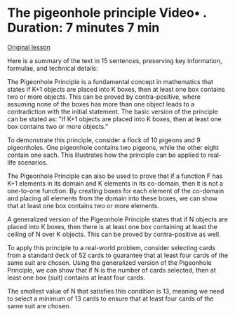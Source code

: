 # The pigeonhole principle Video• . Duration: 7 minutes 7 min

[Original lesson](https://www.coursera.org/learn/uol-discrete-mathematics/lecture/yOACm/the-pigeonhole-principle)

Here is a summary of the text in 15 sentences, preserving key information, formulae, and technical details:

The Pigeonhole Principle is a fundamental concept in mathematics that states if K+1 objects are placed into K boxes, then at least one box contains two or more objects. This can be proved by contra-positive, where assuming none of the boxes has more than one object leads to a contradiction with the initial statement. The basic version of the principle can be stated as: "If K+1 objects are placed into K boxes, then at least one box contains two or more objects."

To demonstrate this principle, consider a flock of 10 pigeons and 9 pigeonholes. One pigeonhole contains two pigeons, while the other eight contain one each. This illustrates how the principle can be applied to real-life scenarios.

The Pigeonhole Principle can also be used to prove that if a function F has K+1 elements in its domain and K elements in its co-domain, then it is not a one-to-one function. By creating boxes for each element of the co-domain and placing all elements from the domain into these boxes, we can show that at least one box contains two or more elements.

A generalized version of the Pigeonhole Principle states that if N objects are placed into K boxes, then there is at least one box containing at least the ceiling of N over K objects. This can be proved by contra-positive as well.

To apply this principle to a real-world problem, consider selecting cards from a standard deck of 52 cards to guarantee that at least four cards of the same suit are chosen. Using the generalized version of the Pigeonhole Principle, we can show that if N is the number of cards selected, then at least one box (suit) contains at least four cards.

The smallest value of N that satisfies this condition is 13, meaning we need to select a minimum of 13 cards to ensure that at least four cards of the same suit are chosen.


